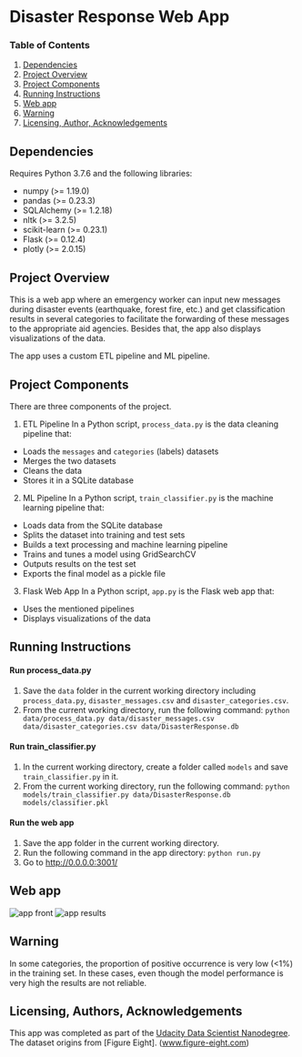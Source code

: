 # Disaster Response Web App

### Table of Contents

1. [Dependencies](#dependencies)
2. [Project Overview](#overview)
3. [Project Components](#components)
4. [Running Instructions](#instructions)
5. [Web app](#app)
6. [Warning](#warning)
7. [Licensing, Author, Acknowledgements](#licensing)

## Dependencies <a name="dependencies"></a>
Requires Python 3.7.6 and the following libraries:
* numpy (>= 1.19.0)
* pandas (>= 0.23.3)
* SQLAlchemy (>= 1.2.18)
* nltk (>= 3.2.5)
* scikit-learn (>= 0.23.1)
* Flask (>= 0.12.4)
* plotly (>= 2.0.15)

## Project Overview <a name="overview"></a>
This is a web app where an emergency worker can input new messages during disaster events (earthquake, forest fire, etc.) and get classification results in several categories to facilitate the forwarding of these messages to the appropriate aid agencies. Besides that, the app also displays visualizations of the data.

The app uses a custom ETL pipeline and ML pipeline.

## Project Components <a name="components"></a>
There are three components of the project.

1. ETL Pipeline
In a Python script, `process_data.py` is the data cleaning pipeline that:
* Loads the `messages` and `categories` (labels) datasets
* Merges the two datasets
* Cleans the data
* Stores it in a SQLite database

2. ML Pipeline
In a Python script, `train_classifier.py` is the machine learning pipeline that:
* Loads data from the SQLite database
* Splits the dataset into training and test sets
* Builds a text processing and machine learning pipeline
* Trains and tunes a model using GridSearchCV
* Outputs results on the test set
* Exports the final model as a pickle file

3. Flask Web App
In a Python script, `app.py` is the Flask web app that:
* Uses the mentioned pipelines
* Displays visualizations of the data

## Running Instructions <a name="instructions"></a>
#### Run process_data.py
1. Save the `data` folder in the current working directory including `process_data.py`, `disaster_messages.csv` and `disaster_categories.csv`.
2. From the current working directory, run the following command:
`python data/process_data.py data/disaster_messages.csv data/disaster_categories.csv data/DisasterResponse.db`

#### Run train_classifier.py
1. In the current working directory, create a folder called `models` and save `train_classifier.py` in it.
2. From the current working directory, run the following command:
`python models/train_classifier.py data/DisasterResponse.db models/classifier.pkl`

#### Run the web app 
1. Save the app folder in the current working directory.
2. Run the following command in the app directory:
`python run.py`
3. Go to http://0.0.0.0:3001/

## Web app <a name="app"></a>
![app front](https://github.com/dorottyawinter/disaster_response/blob/master/app_front.jpg)
![app results](https://github.com/dorottyawinter/disaster_response/blob/master/app_results.jpg)

## Warning <a name="warning"></a>
In some categories, the proportion of positive occurrence is very low (<1%) in the training set. In these cases, even though the model performance is very high the results are not reliable.

## Licensing, Authors, Acknowledgements <a name="licensing"></a>
This app was completed as part of the [Udacity Data Scientist Nanodegree](https://udacity.com/nanodegrees/nd025). 
The dataset origins from [Figure Eight]. (www.figure-eight.com)
